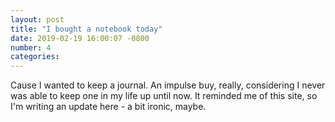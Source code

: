 ```yaml
---
layout: post
title: "I bought a notebook today"
date: 2019-02-19 16:00:07 -0800
number: 4
categories:
---
```

Cause I wanted to keep a journal. An impulse buy, really, considering I never was able to keep one in my life up until now. It reminded me of this site, so I'm writing an update here - a bit ironic, maybe.
